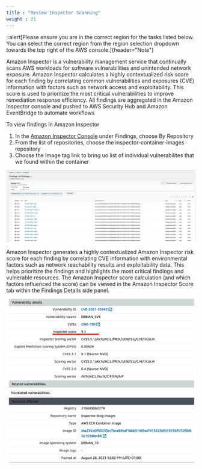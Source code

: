 ```yaml
---
title : "Review Inspector Scanning"
weight : 21
---
```


::alert[Please ensure you are in the correct region for the tasks listed below. You can select the correct region from the region selection dropdown towards the top right of the AWS console.]{header="Note"}

Amazon Inspector is a vulnerability management service that continually scans AWS workloads for software vulnerabilities and unintended network exposure.
Amazon Inspector calculates a highly contextualized risk score for each finding by correlating common vulnerabilities and exposures (CVE) information with factors such as network access and exploitability. 
This score is used to prioritize the most critical vulnerabilities to improve remediation response efficiency. 
All findings are aggregated in the Amazon Inspector console and pushed to AWS Security Hub and Amazon EventBridge to automate workflows


To view findings in Amazon Inspector

1. In the [Amazon Inspector Console](https://console.aws.amazon.com/inspector) under Findings, choose By Repository
2. From the list of repositories, choose the inspector-container-images repository
3. Choose the Image tag link to bring uo list of individual vulnerabilites that we found within the container


![Inspector](/static/images/image-security/devsecops-inspector/Inspector-findings.png)




Amazon Inspector generates a highly contextualized Amazon Inspector risk score for each finding by correlating CVE information with environmental factors such as network reachability results and exploitability data.
This helps prioritize the findings and highlights the most critical findings and vulnerable resources. The Amazon Inspector score calculation (and which factors influenced the score) can be viewed in the Amazon Inspector Score tab within the Findings Details side panel.

![Inspector Score](/static/images/image-security/devsecops-inspector/Inspector-score.png)
